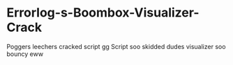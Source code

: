 # Errorlog-s-Boombox-Visualizer-Crack
Poggers leechers cracked script gg
Script soo skidded
dudes visualizer soo bouncy eww
